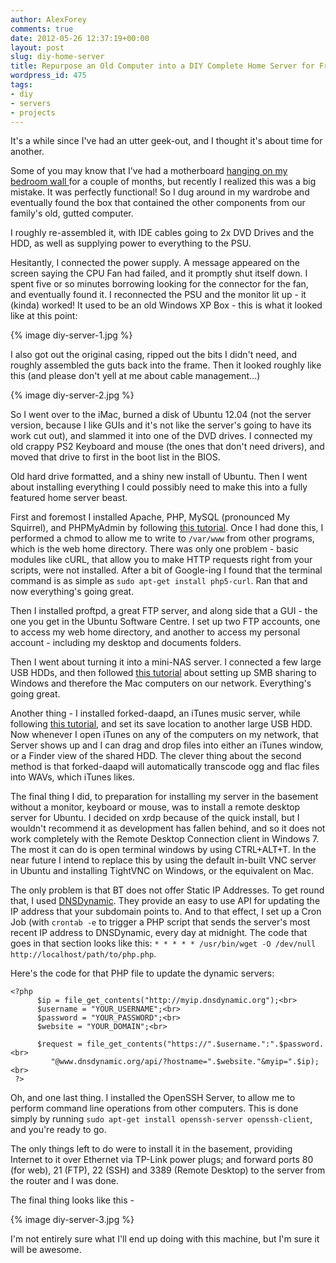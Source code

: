 ```yaml
---
author: AlexForey
comments: true
date: 2012-05-26 12:37:19+00:00
layout: post
slug: diy-home-server
title: Repurpose an Old Computer into a DIY Complete Home Server for Free
wordpress_id: 475
tags:
- diy
- servers
- projects
---
```


It's a while since I've had an utter geek-out, and I thought it's about time for another.

Some of you may know that I've had a motherboard [hanging on my bedroom wall ](http://instagr.am/p/jJMNd/)for a couple of months, but recently I realized this was a big mistake. It was perfectly functional! So I dug around in my wardrobe and eventually found the box that contained the other components from our family's old, gutted computer.

I roughly re-assembled it, with IDE cables going to 2x DVD Drives and the HDD, as well as supplying power to everything to the PSU.

Hesitantly, I connected the power supply. A message appeared on the screen saying the CPU Fan had failed, and it promptly shut itself down. I spent five or so minutes borrowing looking for the connector for the fan, and eventually found it. I reconnected the PSU and the monitor lit up - it (kinda) worked! It used to be an old Windows XP Box - this is what it looked like at this point:

{% image diy-server-1.jpg %}

I also got out the original casing, ripped out the bits I didn't need, and roughly assembled the guts back into the frame. Then it looked roughly like this (and please don't yell at me about cable management...)

{% image diy-server-2.jpg %}

So I went over to the iMac, burned a disk of Ubuntu 12.04 (not the server version, because I like GUIs and it's not like the server's going to have its work cut out), and slammed it into one of the DVD drives. I connected my old crappy PS2 Keyboard and mouse (the ones that don't need drivers), and moved that drive to first in the boot list in the BIOS.

Old hard drive formatted, and a shiny new install of Ubuntu. Then I went about installing everything I could possibly need to make this into a fully featured home server beast.

First and foremost I installed Apache, PHP, MySQL (pronounced My Squirrel), and PHPMyAdmin by following [this tutorial](http://www.howtoforge.com/ubuntu_lamp_for_newbies). Once I had done this, I performed a chmod to allow me to write to `/var/www` from other programs, which is the web home directory. There was only one problem - basic modules like cURL, that allow you to make HTTP requests right from your scripts, were not installed. After a bit of Google-ing I found that the terminal command is as simple as `sudo apt-get install php5-curl`. Ran that and now everything's going great.

Then I installed proftpd, a great FTP server, and along side that a GUI - the one you get in the Ubuntu Software Centre. I set up two FTP accounts, one to access my web home directory, and another to access my personal account - including my desktop and documents folders.

Then I went about turning it into a mini-NAS server. I connected a few large USB HDDs, and then followed [this tutorial](http://www.7tutorials.com/how-access-ubuntu-shared-folders-windows-7) about setting up SMB sharing to Windows and therefore the Mac computers on our network. Everything's going great.

Another thing - I installed forked-daapd, an iTunes music server, while following [this tutorial](http://www.mrericsir.com/blog/technology/setting-up-ubuntu-as-an-itunes-music-server/), and set its save location to another large USB HDD. Now whenever I open iTunes on any of the computers on my network, that Server shows up and I can drag and drop files into either an iTunes window, or a Finder view of the shared HDD. The clever thing about the second method is that forked-daapd will automatically transcode ogg and flac files into WAVs, which iTunes likes.

The final thing I did, to preparation for installing my server in the basement without a monitor, keyboard or mouse, was to install a remote desktop server for Ubuntu. I decided on xrdp because of the quick install, but I wouldn't recommend it as development has fallen behind, and so it does not work completely with the Remote Desktop Connection client in Windows 7. The most it can do is open terminal windows by using CTRL+ALT+T. In the near future I intend to replace this by using the default in-built VNC server in Ubuntu and installing TightVNC on Windows, or the equivalent on Mac.

The only problem is that BT does not offer Static IP Addresses. To get round that, I used [DNSDynamic](http://dnsdynamic.org). They provide an easy to use API for updating the IP address that your subdomain points to. And to that effect, I set up a Cron Job (with `crontab -e` to trigger a PHP script that sends the server's most recent IP address to DNSDynamic, every day at midnight. The code that goes in that section looks like this: `* * * * * /usr/bin/wget -O /dev/null http://localhost/path/to/php.php`.

Here's the code for that PHP file to update the dynamic servers:
    
	<?php
          $ip = file_get_contents("http://myip.dnsdynamic.org");<br>
          $username = "YOUR_USERNAME";<br>
          $password = "YOUR_PASSWORD";<br>
          $website = "YOUR_DOMAIN";<br>
      
          $request = file_get_contents("https://".$username.":".$password.<br>
             "@www.dnsdynamic.org/api/?hostname=".$website."&myip=".$ip);<br>
     ?>

Oh, and one last thing. I installed the OpenSSH Server, to allow me to perform command line operations from other computers. This is done simply by running `sudo apt-get install openssh-server openssh-client`, and you're ready to go.

The only things left to do were to install it in the basement, providing Internet to it over Ethernet via TP-Link power plugs; and forward ports 80 (for web), 21 (FTP), 22 (SSH) and 3389 (Remote Desktop) to the server from the router and I was done.

The final thing looks like this -

{% image diy-server-3.jpg %}

I'm not entirely sure what I'll end up doing with this machine, but I'm sure it will be awesome.
